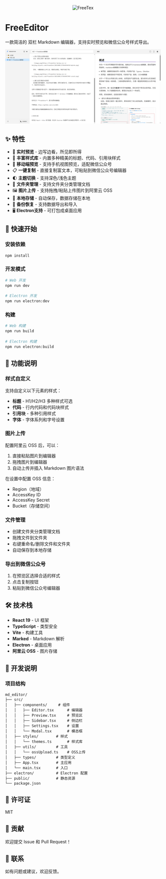 
<div align="center">
  <img src="resources/images/logo.png" width="400" alt="FreeTex">
</div>



# FreeEditor

一款简洁的 双栏 Markdown 编辑器，支持实时预览和微信公众号样式导出。

![demo](assets/demo.png)

## ✨ 特性

- 📝 **实时预览** - 边写边看，所见即所得
- 🎨 **丰富样式库** - 内置多种精美的标题、代码、引用块样式
- 📱 **移动端预览** - 支持手机视图预览，适配微信公众号
- 📋 **一键复制** - 直接复制富文本，可粘贴到微信公众号编辑器
- 🌓 **主题切换** - 支持深色/浅色主题
- 📂 **文件夹管理** - 支持文件夹分类管理文档
- 🖼️ **图片上传** - 支持拖拽/粘贴上传图片到阿里云 OSS
- 💾 **本地存储** - 自动保存，数据存储在本地
- 🔧 **备份恢复** - 支持数据导出和导入
- 🖥️ **Electron支持** - 可打包成桌面应用

## 🚀 快速开始

### 安装依赖

```bash
npm install
```

### 开发模式

```bash
# Web 开发
npm run dev

# Electron 开发
npm run electron:dev
```

### 构建

```bash
# Web 构建
npm run build

# Electron 构建
npm run electron:build
```

## 📖 功能说明

### 样式自定义

支持自定义以下元素的样式：

- **标题** - H1/H2/H3 多种样式可选
- **代码** - 行内代码和代码块样式
- **引用块** - 多种引用样式
- **字体** - 字体系列和字号设置

### 图片上传

配置阿里云 OSS 后，可以：

1. 直接粘贴图片到编辑器
2. 拖拽图片到编辑器
3. 自动上传并插入 Markdown 图片语法

在设置中配置 OSS 信息：

- Region（地域）
- AccessKey ID
- AccessKey Secret
- Bucket（存储空间）

### 文件管理

- 创建文件夹分类管理文档
- 拖拽文件到文件夹
- 右键重命名/删除文件和文件夹
- 自动保存到本地存储

### 导出到微信公众号

1. 在预览区选择合适的样式
2. 点击复制按钮
3. 粘贴到微信公众号编辑器

## 🛠️ 技术栈

- **React 19** - UI 框架
- **TypeScript** - 类型安全
- **Vite** - 构建工具
- **Marked** - Markdown 解析
- **Electron** - 桌面应用
- **阿里云 OSS** - 图片存储

## 📝 开发说明

### 项目结构

```
md_editor/
├── src/
│   ├── components/     # 组件
│   │   ├── Editor.tsx      # 编辑器
│   │   ├── Preview.tsx     # 预览区
│   │   ├── Sidebar.tsx     # 侧边栏
│   │   ├── Settings.tsx    # 设置
│   │   └── Modal.tsx       # 模态框
│   ├── styles/        # 样式
│   │   └── themes.ts       # 样式库
│   ├── utils/         # 工具
│   │   └── ossUpload.ts    # OSS上传
│   ├── types/         # 类型定义
│   ├── App.tsx        # 主应用
│   └── main.tsx       # 入口
├── electron/          # Electron 配置
├── public/            # 静态资源
└── package.json
```

## 📄 许可证

MIT

## 🤝 贡献

欢迎提交 Issue 和 Pull Request！

## 📧 联系

如有问题或建议，欢迎反馈。
